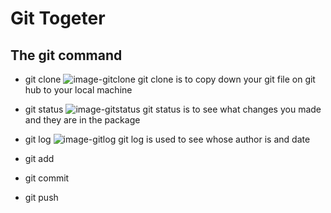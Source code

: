# Git Togeter

## The git command 

* git clone
![image-gitclone](https://d1jnx9ba8s6j9r.cloudfront.net/blog/wp-content/uploads/2018/07/4-4.png)
git clone is to copy down your git file on git hub to your local machine

* git status
![image-gitstatus](https://d1jnx9ba8s6j9r.cloudfront.net/blog/wp-content/uploads/2018/07/15-1.png)
git status is to see what changes you made and they are in the package

* git log
![image-gitlog](https://d1jnx9ba8s6j9r.cloudfront.net/blog/wp-content/uploads/2018/07/18.png)
git log is used to see whose author is and date 

* git add

* git commit

* git push